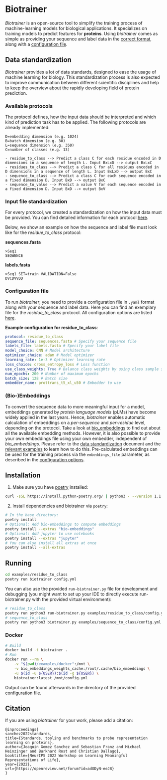 # Biotrainer

*Biotrainer* is an open-source tool to simplify the training process of machine-learning models for biological
applications. It specializes on training models to predict features for **proteins**. 
Using *biotrainer* comes as simple as providing your sequence and label data in the 
[correct format](#data-standardization), along with a [configuration file](#example-configuration-file).

## Data standardization

*Biotrainer* provides a lot of data standards, designed to ease the usage of machine learning for biology. 
This standardization process is also expected to improve communication between different scientific disciplines
and help to keep the overview about the rapidly developing field of protein prediction.


### Available protocols

The protocol defines, how the input data should be interpreted and which kind of prediction task has to be applied.
The following protocols are already implemented:
```text
D=embedding dimension (e.g. 1024)
B=batch dimension (e.g. 30)
L=sequence dimension (e.g. 350)
C=number of classes (e.g. 13)

- residue_to_class --> Predict a class C for each residue encoded in D dimensions in a sequence of length L. Input BxLxD --> output BxLxC
- residues_to_class --> Predict a class C for all residues encoded in D dimensions in a sequence of length L. Input BxLxD --> output BxC
- sequence_to_class --> Predict a class C for each sequence encoded in a fixed dimension D. Input BxD --> output BxC
- sequence_to_value --> Predict a value V for each sequence encoded in a fixed dimension D. Input BxD --> output BxV
```

### Input file standardization

For every protocol, we created a standardization on how the input data must be provided. You can find detailed 
information for each protocol [here](docs/data_standardization.md).

Below, we show an example on how the sequence and label file must look like for the *residue_to_class* protocol:

**sequences.fasta**
```fasta
>Seq1
SEQWENCE
```

**labels.fasta**
```fasta
>Seq1 SET=train VALIDATION=False
DVCDVVDD
```

### Configuration file

To run *biotrainer*, you need to provide a configuration file in `.yaml` format along with your sequence and label data. 
Here you can find an exemplary file for the *residue_to_class* protocol. All configuration options are listed
[here](docs/config_file_options.md).

**Example configuration for residue_to_class**:
```yaml
protocol: residue_to_class
sequence_file: sequences.fasta # Specify your sequence file
labels_file: labels.fasta # Specify your label file
model_choice: CNN # Model architecture 
optimizer_choice: adam # Model optimizer
learning_rate: 1e-3 # Optimizer learning rate
loss_choice: cross_entropy_loss # Loss function 
use_class_weights: True # Balance class weights by using class sample size in the given dataset
num_epochs: 200 # Number of maximum epochs
batch_size: 128 # Batch size
embedder_name: prottrans_t5_xl_u50 # Embedder to use
```

### (Bio-)Embeddings

To convert the sequence data to more meaningful input for a model, embeddings generated by 
*protein language models* (pLMs) have become widely applied in the last years. 
Hence, *biotrainer* enables automatic calculation of embeddings on a *per-sequence* and *per-residue* level, 
depending on the protocol. 
Take a look at [bio_embeddings](https://github.com/sacdallago/bio_embeddings/) to find out about all the available
embedding methods. However, it is also possible to provide your own embeddings file using your own embedder, 
independent of *bio_embeddings*. Please refer to the 
[data standardization](docs/data_standardization.md#embeddings) document and the 
[relevant examples](examples/custom_embeddings/) to learn how to do this. Pre-calculated embeddings can be used for
the training process via the `embeddings_file` parameter, 
as described in the [configuration options](docs/config_file_options.md#embeddings).

## Installation

1. Make sure you have [poetry](https://python-poetry.org/) installed: 
```bash
curl -sSL https://install.python-poetry.org/ | python3 - --version 1.1.13
```

2. Install dependencies and biotrainer via `poetry`:
```bash
# In the base directory:
poetry install
# Optional: Add bio-embeddings to compute embeddings
poetry install --extras "bio-embeddings"
# Optional: Add jupyter to use notebooks
poetry install --extras "jupyter"
# You can also install all extras at once
poetry install --all-extras
```

## Running

```bash
cd examples/residue_to_class
poetry run biotrainer config.yml
```

You can also use the provided `run-biotrainer.py` file for development and debugging (you might want to set up your 
IDE to directly execute run-biotrainer.py with the provided virtual environment):
```bash
# residue_to_class
poetry run python3 run-biotrainer.py examples/residue_to_class/config.yml
# sequence_to_class
poetry run python3 biotrainer.py examples/sequence_to_class/config.yml
```

### Docker

```bash
# Build
docker build -t biotrainer .
# Run
docker run --rm \
    -v "$(pwd)/examples/docker":/mnt \
    -v bio_embeddings_weights_cache:/root/.cache/bio_embeddings \
    -u $(id -u ${USER}):$(id -g ${USER}) \
    biotrainer:latest /mnt/config.yml
```

Output can be found afterwards in the directory of the provided configuration file.


## Citation

If you are using *biotrainer* for your work, please add a citation:

```text
@inproceedings{
sanchez2022standards,
title={Standards, tooling and benchmarks to probe representation learning on proteins},
author={Joaquin Gomez Sanchez and Sebastian Franz and Michael Heinzinger and Burkhard Rost and Christian Dallago},
booktitle={NeurIPS 2022 Workshop on Learning Meaningful Representations of Life},
year={2022},
url={https://openreview.net/forum?id=adODyN-eeJ8}
}
```
